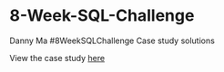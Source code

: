 # 8-Week-SQL-Challenge
Danny Ma #8WeekSQLChallenge Case study solutions

View the case study [here](https://8weeksqlchallenge.com/case-study-1/)
